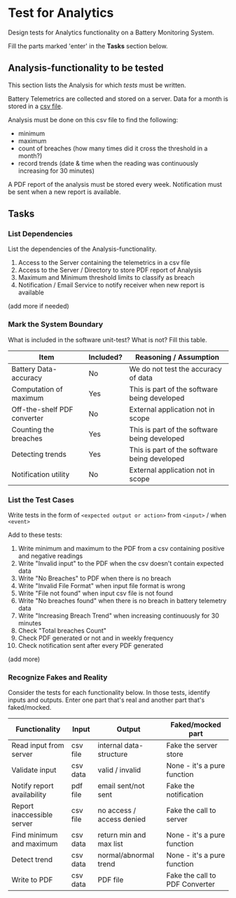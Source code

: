 # Test for Analytics

Design tests for Analytics functionality on a Battery Monitoring System.

Fill the parts marked 'enter' in the **Tasks** section below.

## Analysis-functionality to be tested

This section lists the Analysis for which _tests_ must be written.

Battery Telemetrics are collected and stored on a server.
Data for a month is stored in a [csv file](https://en.wikipedia.org/wiki/Comma-separated_values).

Analysis must be done on this csv file to find the following:
- minimum
- maximum
- count of breaches (how many times did it cross the threshold in a month?)
- record trends (date & time when the reading was continuously increasing for 30 minutes)

A PDF report of the analysis must be stored every week.
Notification must be sent when a new report is available.

## Tasks

### List Dependencies

List the dependencies of the Analysis-functionality.

1. Access to the Server containing the telemetrics in a csv file
2. Access to the Server / Directory to store PDF report of Analysis
3. Maximum and Minimum threshold limits to classify as breach
4. Notification / Email Service to notify receiver when new report is available

(add more if needed)

### Mark the System Boundary

What is included in the software unit-test? What is not? Fill this table.

| Item                      | Included?     | Reasoning / Assumption
|---------------------------|---------------|---
Battery Data-accuracy       | No            | We do not test the accuracy of data
Computation of maximum      | Yes           | This is part of the software being developed
Off-the-shelf PDF converter | No            | External application not in scope
Counting the breaches       | Yes           | This is part of the software being developed
Detecting trends            | Yes           | This is part of the software being developed
Notification utility        | No            | External application not in scope

### List the Test Cases

Write tests in the form of `<expected output or action>` from `<input>` / when `<event>`

Add to these tests:

1. Write minimum and maximum to the PDF from a csv containing positive and negative readings
1. Write "Invalid input" to the PDF when the csv doesn't contain expected data
1. Write "No Breaches" to PDF when there is no breach
1. Write "Invalid File Format" when input file format is wrong
1. Write "File not found" when input csv file is not found
1. Write "No breaches found" when there is no breach in battery telemetry data
1. Write "Increasing Breach Trend" when increasing continuously for 30 minutes
1. Check "Total breaches Count"
1. Check PDF generated or not and in weekly frequency
1. Check notification sent after every PDF generated 

(add more)

### Recognize Fakes and Reality

Consider the tests for each functionality below.
In those tests, identify inputs and outputs.
Enter one part that's real and another part that's faked/mocked.

| Functionality            | Input        | Output                      | Faked/mocked part
|--------------------------|--------------|-----------------------------|---
Read input from server     | csv file     | internal data-structure     | Fake the server store
Validate input             | csv data     | valid / invalid             | None - it's a pure function
Notify report availability | pdf file     | email sent/not sent         | Fake the notification
Report inaccessible server | csv file     | no access / access denied   | Fake the call to server
Find minimum and maximum   | csv data     | return min and max list     | None - it's a pure function
Detect trend               | csv data     | normal/abnormal trend       | None - it's a pure function
Write to PDF               | csv data     | PDF file                    | Fake the call to PDF Converter

